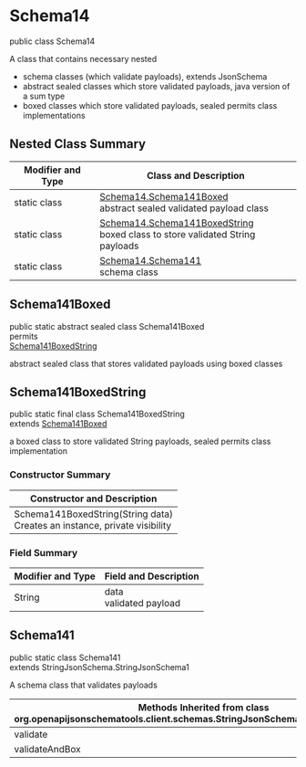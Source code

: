 # Schema14
public class Schema14

A class that contains necessary nested
- schema classes (which validate payloads), extends JsonSchema
- abstract sealed classes which store validated payloads, java version of a sum type
- boxed classes which store validated payloads, sealed permits class implementations

## Nested Class Summary
| Modifier and Type | Class and Description |
| ----------------- | ---------------------- |
| static class | [Schema14.Schema141Boxed](#schema141boxed)<br> abstract sealed validated payload class |
| static class | [Schema14.Schema141BoxedString](#schema141boxedstring)<br> boxed class to store validated String payloads |
| static class | [Schema14.Schema141](#schema141)<br> schema class |

## Schema141Boxed
public static abstract sealed class Schema141Boxed<br>
permits<br>
[Schema141BoxedString](#schema141boxedstring)

abstract sealed class that stores validated payloads using boxed classes

## Schema141BoxedString
public static final class Schema141BoxedString<br>
extends [Schema141Boxed](#schema141boxed)

a boxed class to store validated String payloads, sealed permits class implementation

### Constructor Summary
| Constructor and Description |
| --------------------------- |
| Schema141BoxedString(String data)<br>Creates an instance, private visibility |

### Field Summary
| Modifier and Type | Field and Description |
| ----------------- | ---------------------- |
| String | data<br>validated payload |

## Schema141
public static class Schema141<br>
extends StringJsonSchema.StringJsonSchema1

A schema class that validates payloads

| Methods Inherited from class org.openapijsonschematools.client.schemas.StringJsonSchema.StringJsonSchema1 |
| ------------------------------------------------------------------ |
| validate                                                           |
| validateAndBox                                                     |
